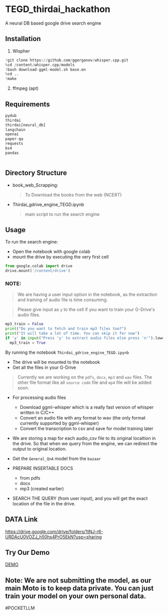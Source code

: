 # TEGD_thirdai_hackathon
A neural DB based google drive search engine

## Installation

1. Wispher
```python
!git clone https://github.com/ggerganov/whisper.cpp.git  
%cd /content/whisper.cpp/models  
!bash download-ggml-model.sh base.en  
%cd ..  
!make   
```
2. ffmpeg (apt)
 

## Requirements
```python
pydub 
thirdai
thirdai[neural_db]
langchain
openai
paper-qa
requests
bs4
pandas



```
## Directory Structure

- book_web_Scrapping:
    > To Download the books from the web (NCERT)

- Thirdai_gdrive_engine_TEGD.ipynb
    > main script to run the search engine

    
## Usage

To run the search engine:
- Open the notebook with google colab
- mount the drive by executing the very first cell 
```python 
from google.colab import drive
drive.mount('/content/drive')
```

### NOTE:
> We are having a user input option in the notebook, as the extraction and training of audio file is time consuming.

> Please give input as `y` to the cell if you want to train your G-Drive's audio files.

```python
mp3_train = False
print("Do you want to fetch and train mp3 files too?")
print("It will take a lot of time. You can skip it for now")
if 'y' in input("Press 'y' to extract audio files else press 'n'").lower():
  mp3_train = True
```

By running the notebook `Thirdai_gdrive_engine_TEGD.ipynb` 

- The drive will be mounted to the notebook
- Get all the files in your G-Drive 

> Currently we are working on the `pdfs`, `docx`, `mp3` and `wav` files. The other file format like all `source code` file and `mp4` file will be added soon.

- For processing audio files
    - Download ggml-whisper which is a really fast version of whisper written in C/C++
    - Convert an audio file with any format to wav (the only format currently supported by ggml-whisper)
    - Convert the transcription to csv and save for model training later

- We are storing a map for each audio_csv file to its original localtion in the drive. So that when we query from the engine, we can redirect the output to original location.

- Get the `General_QnA` model from the  `bazaar`

- PREPARE INSERTABLE DOCS 
    - from pdfs
    - docx
    - mp3 (created earlier)

- SEARCH THE QUERY (from user input), and you will get the exact location of the file in the drive.

## DATA Link

https://drive.google.com/drive/folders/1tNJ-r6-URDAcU0VOZJ_h50hs4PrO5EkN?usp=sharing


## Try Our Demo

[DEMO](https://github.com/git-siddhesh/TEGD_thirdai_hackathon/blob/main/Thirdai_gdrive_engine_TEGD.ipynb)


## Note: We are not submitting the model, as our main Moto is to keep data private. You can just train your model on your own personal data.

#POCKETLLM